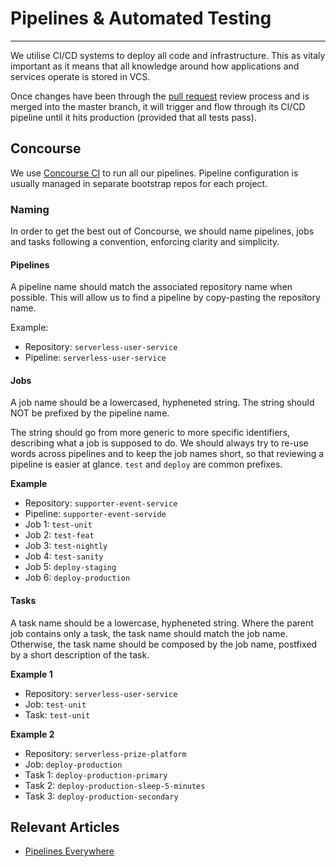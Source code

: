 # Pipelines & Automated Testing
***

We utilise CI/CD systems to deploy all code and infrastructure. This as vitaly
important as it means that all knowledge around how applications and services
operate is stored in VCS.

Once changes have been through the [pull request](code-review.md) review
process and is merged into the master branch, it will trigger and flow through
its CI/CD pipeline until it hits production (provided that all tests pass).

## Concourse

We use [Concourse CI](https://concourse-ci.org/) to run all our pipelines.
Pipeline configuration is usually managed in separate bootstrap repos for each
project.

### Naming

In order to get the best out of Concourse, we should name pipelines, jobs and tasks following a convention, enforcing clarity and simplicity.

#### Pipelines

A pipeline name should match the associated repository name when possible. This will allow us to find a pipeline by copy-pasting the repository name.

Example:
- Repository: `serverless-user-service`
- Pipeline: `serverless-user-service`

#### Jobs

A job name should be a lowercased, hypheneted string. The string should NOT be prefixed by the pipeline name.

The string should go from more generic to more specific identifiers, describing what a job is supposed to do. We should always try to re-use words across pipelines and to keep the job names short, so that reviewing a pipeline is easier at glance. `test` and `deploy` are common prefixes.

**Example**
- Repository: `supporter-event-service`
- Pipeline: `supporter-event-servide`
- Job 1: `test-unit`
- Job 2: `test-feat`
- Job 3: `test-nightly`
- Job 4: `test-sanity`
- Job 5: `deploy-staging`
- Job 6: `deploy-production`

#### Tasks

A task name should be a lowercase, hypheneted string. Where the parent job contains only a task, the task name should match the job name. Otherwise, the task name should be composed by the job name, postfixed by a short description of the task.

**Example 1**
- Repository: `serverless-user-service`
- Job: `test-unit`
- Task: `test-unit`

**Example 2**
- Repository: `serverless-prize-platform`
- Job: `deploy-production`
- Task 1: `deploy-production-primary`
- Task 2: `deploy-production-sleep-5-minutes`
- Task 3: `deploy-production-secondary`

## Relevant Articles

- [Pipelines Everywhere](https://medium.com/comic-relief/pipelines-everywhere-9eb284f5bee3)
